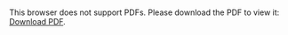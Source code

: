 <object data="christ-in-song/CIS1908pdfs/699.pdf" type="application/pdf" width="100%" height="1024px">
    <embed src="christ-in-song/CIS1908pdfs/699.pdf">
        <p>This browser does not support PDFs. Please download the PDF to view it: <a href="christ-in-song/CIS1908pdfs/699.pdf">Download PDF</a>.</p>
    </embed>
</object>
